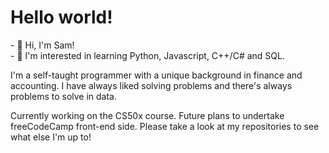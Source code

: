 <h1>Hello world!</h1>

<p>
- 👋 Hi, I'm Sam!<br />
- 👀 I'm interested in learning Python, Javascript, C++/C# and SQL.<br />

I'm a self-taught programmer with a unique background in finance and accounting. I have always liked solving problems and there's always problems to solve in data.
  
Currently working on the CS50x course.
Future plans to undertake freeCodeCamp front-end side.
Please take a look at my repositories to see what else I'm up to!

</p>
